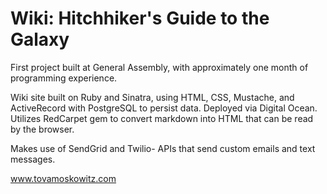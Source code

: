 Wiki: Hitchhiker's Guide to the Galaxy
======================================

First project built at General Assembly, with approximately one month of programming experience.

Wiki site built on Ruby and Sinatra, using HTML, CSS, Mustache, and ActiveRecord with PostgreSQL to persist data. Deployed via Digital Ocean. Utilizes RedCarpet gem to convert markdown into HTML that can be read by the browser.

Makes use of SendGrid and Twilio- APIs that send custom emails and text messages.

www.tovamoskowitz.com
